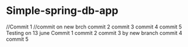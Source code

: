 # Simple-spring-db-app
//Commit 1
//commit on new brch
commit 2
commit 3
commit 4
commit 5
Testing on 13 june
Commit 1
commit 2
commit 3 by new branch
commit 4
commit 5
